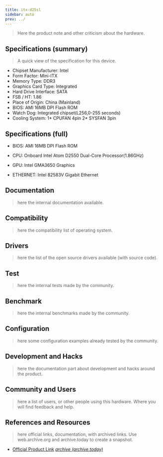 ```yaml
---
title: itx-d25sl
sidebar: auto
prev: ../
---
```


> Here the product note and other criticism about the hardware.

## Specifications (summary)

> A quick view of the specification for this device.

 * Chipset Manufacturer: Intel
 * Form Factor: Mini-ITX
 * Memory Type: DDR3
 * Graphics Card Type: Integrated
 * Hard Drive Interface: SATA
 * FSB / HT: 1.86
 * Place of Origin: China (Mainland)
 * BIOS: AMI 16MB DPI Flash ROM
 * Watch Dog: Integrated chipset(L256,0-255 seconds)
 * Cooling System: 1* CPUFAN 4pin 2* SYSFAN 3pin

## Specifications (full)

 * BIOS: AMI 16MB DPI Flash ROM 

 * CPU: Onboard Intel Atom D2550 Dual-Core Processor(1.86GHz) 
 
 * GPU: Intel GMA3650 Graphics
 
 * ETHERNET: Intel 82583V Gigabit Ethernet

## Documentation

> here the internal documentation available.

## Compatibility

> here the compatibility list of operating system.

## Drivers

> here the list of the open source drivers available (with source
> code).

## Test

> here the internal tests made by the community.

## Benchmark

> here the internal benchmarks made by the community.

## Configuration

> here some configuration examples already tested by the community.

## Development and Hacks

> here the documentation part about development and hacks around the
> product.

## Community and Users

> here a list of users, or other people using this hardware. Where you
> will find feedback and help.

## References and Resources

> here official links, documentation, with archived links. Use
> web.archive.org and archive.today to create a snapshot.

 * [Official Product Link](http://www.inctel.com.cn/product/detail/116)
   [*archive (archive.today)*](https://archive.ph/Xj4v5)
